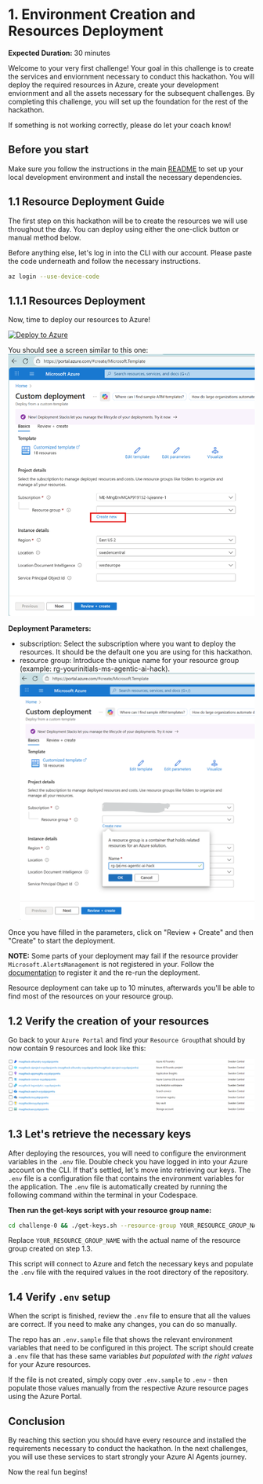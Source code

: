 # 1. Environment Creation and Resources Deployment

**Expected Duration:** 30 minutes

Welcome to your very first challenge! Your goal in this challenge is to create the services and enviornment necessary to conduct this hackathon. You will deploy the required resources in Azure, create your development enviornment and all the assets necessary for the subsequent challenges. By completing this challenge, you will set up the foundation for the rest of the hackathon. 

If something is not working correctly, please do let your coach know!

## Before you start
Make sure you follow the instructions in the main [README](../README.md#local-environment-setup) to set up your local development environment and install the necessary dependencies.

## 1.1 Resource Deployment Guide
The first step on this hackathon will be to create the resources we will use throughout the day. You can deploy using either the one-click button or manual method below.

Before anything else, let's log in into the CLI with our account. Please paste the code underneath and follow the necessary instructions.

```bash
az login --use-device-code
```

## 1.1.1 Resources Deployment

Now, time to deploy our resources to Azure!

[![Deploy to Azure](https://aka.ms/deploytoazurebutton)](https://portal.azure.com/#create/Microsoft.Template/uri/https%3A%2F%2Fraw.githubusercontent.com%2Fmartaldsantos%2Fagentic-ai-hack%2Fmain%2Fchallenge-0%2Fiac%2Fazuredeploy.json)

You should see a screen similar to this one:
![init](assets/init_deployment.png)

**Deployment Parameters:**
- subscription: Select the subscription where you want to deploy the resources. It should be the default one you are using for this hackathon.
- resource group: Introduce the unique name for your resource group (example: rg-yourinitials-ms-agentic-ai-hack).
![rg](assets/rg.png)

Once you have filled in the parameters, click on "Review + Create" and then "Create" to start the deployment.

**NOTE:** Some parts of your deployment may fail if the resource provider `Microsoft.AlertsManagement` is not registered in your. Follow the [documentation](https://learn.microsoft.com/en-us/azure/azure-resource-manager/management/resource-providers-and-types#register-resource-provider-1) to register it and the re-run the deployment.

Resource deployment can take up to 10 minutes, afterwards you'll be able to find most of the resources on your resource group. 


## 1.2 Verify the creation of your resources

Go back to your `Azure Portal` and find your `Resource Group`that should by now contain 9 resources and look like this:

![alt text](image.png)

## 1.3 Let's retrieve the necessary keys
After deploying the resources, you will need to configure the environment variables in the `.env` file. Double check you have logged in into your Azure account on the CLI. If that's settled, let's move into retrieving our keys. The `.env` file is a configuration file that contains the environment variables for the application. The `.env` file is automatically created by running the following command within the terminal in your Codespace.

**Then run the get-keys script with your resource group name:**
```bash
cd challenge-0 && ./get-keys.sh --resource-group YOUR_RESOURCE_GROUP_NAME
```

Replace `YOUR_RESOURCE_GROUP_NAME` with the actual name of the resource group created on step 1.3.

This script will connect to Azure and fetch the necessary keys and populate the `.env` file with the required values in the root directory of the repository.

## 1.4 Verify `.env` setup

When the script is finished, review the `.env` file to ensure that all the values are correct. If you need to make any changes, you can do so manually.

The repo has an `.env.sample` file that shows the relevant environment variables that need to be configured in this project. The script should create a `.env` file that has these same variables _but populated with the right values_ for your Azure resources.

If the file is not created, simply copy over `.env.sample` to `.env` - then populate those values manually from the respective Azure resource pages using the Azure Portal.

## Conclusion
By reaching this section you should have every resource and installed the requirements necessary to conduct the hackathon. In the next challenges, you will use these services to start strongly your Azure AI Agents journey.

Now the real fun begins!
